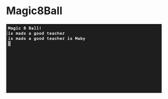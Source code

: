 # Magic8Ball
![Pic1](https://github.com/MercantecData/portfolio-Magvib/blob/master/H1/Magic8Ball/pic/pic.png)
